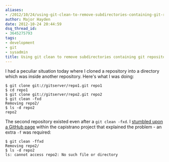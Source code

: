 ```yaml
---
aliases:
- /2012/10/24/using-git-clean-to-remove-subdirectories-containing-git-repositories/
author: Major Hayden
date: 2012-10-24 20:44:59
dsq_thread_id:
- 3645275793
tags:
- development
- git
- sysadmin
title: Using git clean to remove subdirectories containing git repositories
---
```


I had a peculiar situation today where I cloned a repository into a directory which was inside another repository. Here's what I was doing:

```
$ git clone git://gitserver/repo1.git repo1
$ cd repo1
$ git clone git://gitserver/repo2.git repo2
$ git clean -fxd
Removing repo2/
$ ls -d repo2
repo2
```


The second repository existed even after a `git clean -fxd`. I [stumbled upon a GitHub page][1] within the capistrano project that explained the problem - an extra `-f` was required:

```
$ git clean -ffxd
Removing repo2/
$ ls -d repo2
ls: cannot access repo2: No such file or directory
```


 [1]: https://github.com/capistrano/capistrano/issues/135